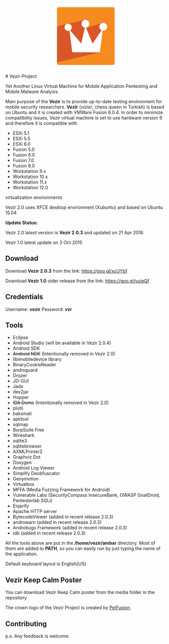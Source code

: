 <p align="center"><img src="/media/VezirCrown.png" width="200"></p>
# Vezir-Project

Yet Another Linux Virtual Machine for Mobile Application Pentesting and Mobile Malware Analysis. 

Main purpose of the **Vezir** is to provide up-to-date testing environment for mobile security researchers. **Vezir** (*vizier*, chess queen in Turkish) is  based on Ubuntu and it is created with VMWare Fusion 6.0.4. In order to minimize compatibility issues, Vezir virtual machine is set to use hardware version 9 and therefore it is compatible with
- ESXi 5.1
- ESXi 5.5
- ESXi 6.0
- Fusion 5.0
- Fusion 6.0
- Fusion 7.0
- Fusion 8.0
- Workstation 9.x
- Workstation 10.x
- Workstation 11.x
- Workstation 12.0

virtualization environments

Vezir 2.0 uses XFCE desktop environment (Xubuntu) and based on Ubuntu 15.04

**Update Status:**  

Vezir 2.0 latest version is **Vezir 2.0.3** and updated on 21 Apr 2016

Vezir 1.0 latest update on 3 Oct 2015

## Download
Download **Vezir 2.0.3** from the link: https://goo.gl/xcUYb1

Download **Vezir 1.0** older release from the link: https://goo.gl/yuieQf

## Credentials
Username: **vezir**
Password: **vzr**

## Tools

- Eclipse
- Android Studio (will be available in Vezir 2.0.4)
- Android SDK
- ~~Android NDK~~ (Intentionally removed in Vezir 2.0)
- libimobiledevice library
- BinaryCookieReader
- androguard
- Drozer
- JD-GUI
- Jadx
- dex2jar
- Hopper
- ~~IDA Demo~~ (Intentionally removed in Vezir 2.0)
- plutil
- baksmali
- apktool
- sqlmap
- BurpSuite Free
- Wireshark
- sqlite3
- sqlitebrowser
- AXMLPrinter2
- Graphviz Dot
- Doxygen
- Android Log Viewer
- Simplify Deobfuscator
- Genymotion
- Virtualbox
- MFFA (Media Fuzzing Framework for Android)
- Vulnerable Labs (SecurityCompass InsecureBank, OWASP GoatDroid, Pentesterlab SQLi)
- Enjarify
- Apache HTTP server
- BytecodeViewer (added in recent release 2.0.3)
- androwarn (added in recent release 2.0.3)
- Androbugs Framework (added in recent release 2.0.3)
- idb (added in recent release 2.0.3)

All the tools above are put in the <b>/home/vezir/ambar</b> directory. Most of them are added to **PATH**, so you can easily run by just typing the name of the application. 

Default keyboard layout is English(US)

## Vezir Keep Calm Poster
You can download Vezir Keep Calm poster from the media folder in the repository

The crown logo of the Vezir Project is created by [PelFusion](http://www.pelfusion.com/35-new-free-long-shadow-christmas-icons/).

## Contributing
p.s. Any feedback is welcome.
